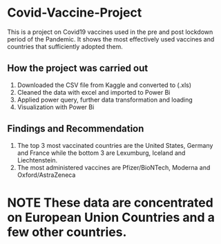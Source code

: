 # Covid-Vaccine-Project
This is a project on Covid19 vaccines used in the pre and post lockdown period of the Pandemic. It shows the most effectively used vaccines and countries that sufficiently adopted them.

##  How the project was carried out
1. Downloaded the CSV file from Kaggle and converted to (.xls)
2. Cleaned the data with excel and imported to Power Bi
3. Applied power query, further data transformation and loading
4. Visualization with Power Bi

## Findings and Recommendation
1. The top 3 most vaccinated countries are the United States, Germany and France while the bottom 3 are Lexumburg, Iceland and Liechtenstein.
2. The most administered vaccines are Pfizer/BioNTech, Moderna and Oxford/AstraZeneca

# NOTE These data are concentrated on European Union Countries and a few other countries.
